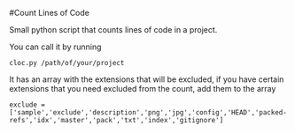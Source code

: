 #Count Lines of Code

Small python script that counts lines of code in a project.

You can call it by running

	cloc.py /path/of/your/project

It has an array with the extensions that will be excluded, if you have certain extensions that you need excluded from the count, add them to the array

	exclude = ['sample','exclude','description','png','jpg','config','HEAD','packed-refs','idx','master','pack','txt','index','gitignore']
